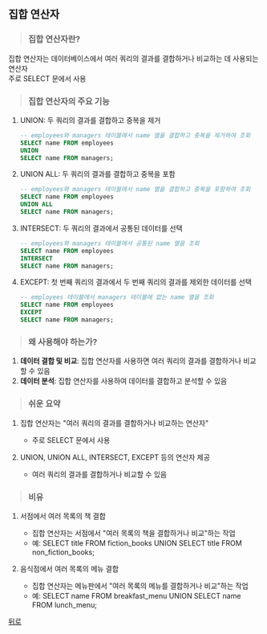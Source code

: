 ## 집합 연산자
> ### 집합 연산자란?
집합 연산자는 데이터베이스에서 여러 쿼리의 결과를 결합하거나 비교하는 데 사용되는 연산자</br>
주로 SELECT 문에서 사용

> ### 집합 연산자의 주요 기능
1. UNION: 두 쿼리의 결과를 결합하고 중복을 제거
    ```sql
    -- employees와 managers 테이블에서 name 열을 결합하고 중복을 제거하여 조회
    SELECT name FROM employees
    UNION
    SELECT name FROM managers;
    ```

2. UNION ALL: 두 쿼리의 결과를 결합하고 중복을 포함
    ```sql
    -- employees와 managers 테이블에서 name 열을 결합하고 중복을 포함하여 조회
    SELECT name FROM employees
    UNION ALL
    SELECT name FROM managers;
    ```

3. INTERSECT: 두 쿼리의 결과에서 공통된 데이터를 선택
    ```sql
    -- employees와 managers 테이블에서 공통된 name 열을 조회
    SELECT name FROM employees
    INTERSECT
    SELECT name FROM managers;
    ```

4. EXCEPT: 첫 번째 쿼리의 결과에서 두 번째 쿼리의 결과를 제외한 데이터를 선택
    ```sql
    -- employees 테이블에서 managers 테이블에 없는 name 열을 조회
    SELECT name FROM employees
    EXCEPT
    SELECT name FROM managers;
    ```

> ### 왜 사용해야 하는가?
1. **데이터 결합 및 비교**: 집합 연산자를 사용하면 여러 쿼리의 결과를 결합하거나 비교할 수 있음
2. **데이터 분석**: 집합 연산자를 사용하여 데이터를 결합하고 분석할 수 있음

> ### 쉬운 요약
1. 집합 연산자는 "여러 쿼리의 결과를 결합하거나 비교하는 연산자"
    - 주로 SELECT 문에서 사용

2. UNION, UNION ALL, INTERSECT, EXCEPT 등의 연산자 제공
    - 여러 쿼리의 결과를 결합하거나 비교할 수 있음

> ### 비유
1. 서점에서 여러 목록의 책 결합
    - 집합 연산자는 서점에서 "여러 목록의 책을 결합하거나 비교"하는 작업
    - 예: SELECT title FROM fiction_books UNION SELECT title FROM non_fiction_books;

2. 음식점에서 여러 목록의 메뉴 결합
    - 집합 연산자는 메뉴판에서 "여러 목록의 메뉴를 결합하거나 비교"하는 작업
    - 예: SELECT name FROM breakfast_menu UNION SELECT name FROM lunch_menu;

[뒤로](mysql.md)
